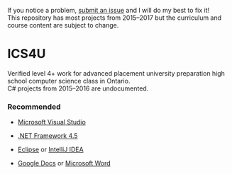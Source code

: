 If you notice a problem, [submit an issue](https://github.com/ErikHumphrey/ics4u/issues) and I will do my best to fix it!  
This repository has most projects from 2015–2017 but the curriculum and course content are subject to change.

# ICS4U

Verified level 4+ work for advanced placement university preparation high school computer science class in Ontario.  
C# projects from 2015–2016 are undocumented.

### Recommended

- [Microsoft Visual Studio](https://www.visualstudio.com/post-download-vs?sku=community&clcid=0x409&downloadrename=true)

- [.NET Framework 4.5](https://www.microsoft.com/en-ca/download/details.aspx?id=30653)

- [Eclipse](https://eclipse.org/ide/) or [IntelliJ IDEA](https://www.jetbrains.com/idea/)

- [Google Docs](https://www.google.ca/docs/about/) or [Microsoft Word](https://products.office.com/en-ca/word)
